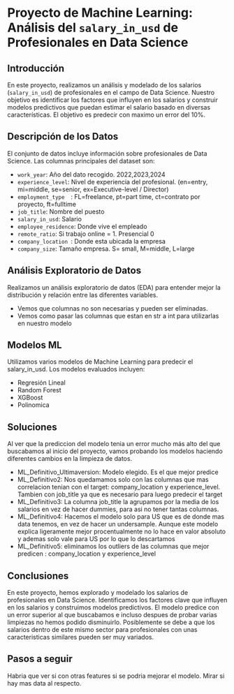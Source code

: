 # Proyecto de Machine Learning: Análisis del `salary_in_usd` de Profesionales en Data Science

## Introducción

En este proyecto, realizamos un análisis y modelado de los salarios (`salary_in_usd`) de profesionales en el campo de Data Science. Nuestro objetivo es identificar los factores que influyen en los salarios y construir modelos predictivos que puedan estimar el salario basado en diversas características. El objetivo es predecir con maximo un error del 10%.

## Descripción de los Datos

El conjunto de datos incluye información sobre profesionales de Data Science. Las columnas principales del dataset son:

- `work_year`: Año del dato recogido. 2022,2023,2024
- `experience_level`: Nivel de experiencia del profesional. (en=entry, mi=middle, se=senior, ex=Executive-level / Director)
- `employment_type	`: FL=freelance, pt=part time, ct=contrato por proyecto, ft=fulltime
- `job_title`: Nombre del puesto
- `salary_in_usd`: Salario
- `employee_residence`: Donde vive el empleado
- `remote_ratio`: Si trabajo online = 1. Presencial 0
- `company_location	`: Donde esta ubicada la empresa
- `company_size`: Tamaño empresa. S= small, M=middle, L=large


## Análisis Exploratorio de Datos

Realizamos un análisis exploratorio de datos (EDA) para entender mejor la distribución y relación entre las diferentes variables. 
- Vemos que columnas no son necesarias y pueden ser eliminadas.
- Vemos como pasar las columnas que estan en str a int para utilizarlas en nuestro modelo

## Modelos ML

Utilizamos varios modelos de Machine Learning para predecir el salary_in_usd. Los modelos evaluados incluyen:

- Regresión Lineal
- Random Forest
- XGBoost
- Polinomica

## Soluciones

Al ver que la prediccion del modelo tenia un error mucho más alto del que buscabamos al inicio del proyecto, vamos probando los modelos haciendo diferentes cambios en la limpieza de datos.

- ML_Definitivo_Ultimaversion: Modelo elegido. Es el que mejor predice
- ML_Definitivo2: Nos quedamamos solo con las columnas que mas correlacion tenian con el target: company_location y experience_level. Tambien con job_title ya que es necesario para luego predecir el target
- ML_Definitivo3: La columna job_title la agrupamos por la media de los salarios en vez de hacer dummies, para asi no tener tantas columnas.
- ML_Definitivo4: Hacemos el modelo solo para US que es de donde mas data tenemos, en vez de hacer un undersample. Aunque este modelo explica ligeramente mejor procentualmente no lo hace en valor absoluto y ademas solo vale para US por lo que lo descartamos
- ML_Definitivo5: eliminamos los outliers de las columnas que mejor predicen : company_location y experience_level



## Conclusiones

En este proyecto, hemos explorado y modelado los salarios de profesionales en Data Science. Identificamos los factores clave que influyen en los salarios y construimos modelos predictivos. El modelo predice con un error superior al que buscabamos e incluso despues de probar varias limpiezas no hemos podido disminuirlo. Posiblemente se debe a que los salarios dentro de este mismo sector para profesionales con unas caracteristicas similares pueden ser muy variados. 

## Pasos a seguir

Habria que ver si con otras features si se podria mejorar el modelo. 
Mirar si hay mas data al respecto.
